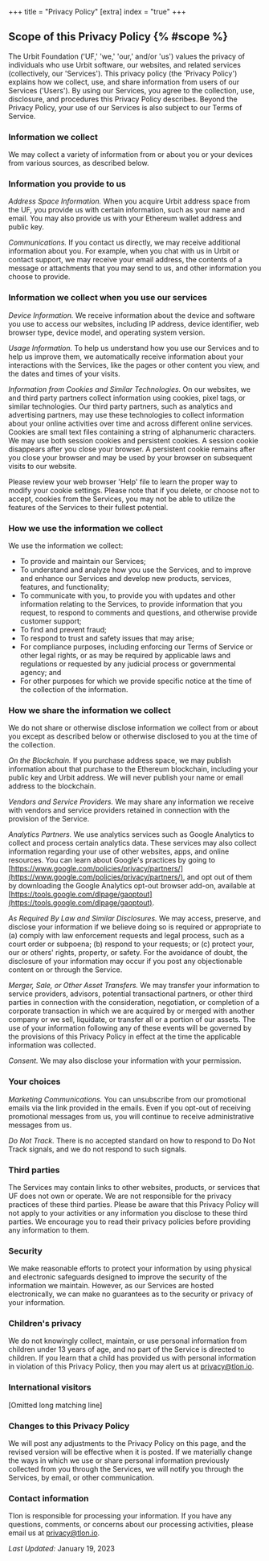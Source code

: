 +++
title = "Privacy Policy"
[extra]
index = "true"
+++

## Scope of this Privacy Policy {% #scope %}

The Urbit Foundation ('UF,' 'we,' 'our,' and/or 'us') values the privacy of individuals who use Urbit software, our websites, and related services (collectively, our 'Services'). This privacy policy (the 'Privacy Policy') explains how we collect, use, and share information from users of our Services ('Users'). By using our Services, you agree to the collection, use, disclosure, and procedures this Privacy Policy describes. Beyond the Privacy Policy, your use of our Services is also subject to our Terms of Service.

### Information we collect

We may collect a variety of information from or about you or your devices from various sources, as described below.

### Information you provide to us

_Address Space Information._ When you acquire Urbit address space from the UF, you provide us with certain information, such as your name and email. You may also provide us with your Ethereum wallet address and public key.

_Communications._ If you contact us directly, we may receive additional information about you. For example, when you chat with us in Urbit or contact support, we may receive your email address, the contents of a message or attachments that you may send to us, and other information you choose to provide.

### Information we collect when you use our services

_Device Information._ We receive information about the device and software you use to access our websites, including IP address, device identifier, web browser type, device model, and operating system version.

_Usage Information._ To help us understand how you use our Services and to help us improve them, we automatically receive information about your interactions with the Services, like the pages or other content you view, and the dates and times of your visits.

_Information from Cookies and Similar Technologies._ On our websites, we and third party partners collect information using cookies, pixel tags, or similar technologies. Our third party partners, such as analytics and advertising partners, may use these technologies to collect information about your online activities over time and across different online services. Cookies are small text files containing a string of alphanumeric characters. We may use both session cookies and persistent cookies. A session cookie disappears after you close your browser. A persistent cookie remains after you close your browser and may be used by your browser on subsequent visits to our website.

Please review your web browser 'Help' file to learn the proper way to modify your cookie settings. Please note that if you delete, or choose not to accept, cookies from the Services, you may not be able to utilize the features of the Services to their fullest potential.

### How we use the information we collect

We use the information we collect:

- To provide and maintain our Services;
- To understand and analyze how you use the Services, and to improve and enhance our Services and develop new products, services, features, and functionality;
- To communicate with you, to provide you with updates and other information relating to the Services, to provide information that you request, to respond to comments and questions, and otherwise provide customer support;
- To find and prevent fraud;
- To respond to trust and safety issues that may arise;
- For compliance purposes, including enforcing our Terms of Service or other legal rights, or as may be required by applicable laws and regulations or requested by any judicial process or governmental agency; and
- For other purposes for which we provide specific notice at the time of the collection of the information.

### How we share the information we collect

We do not share or otherwise disclose information we collect from or about you except as described below or otherwise disclosed to you at the time of the collection.

_On the Blockchain._ If you purchase address space, we may publish information about that purchase to the Ethereum blockchain, including your public key and Urbit address. We will never publish your name or email address to the blockchain.

_Vendors and Service Providers._ We may share any information we receive with vendors and service providers retained in connection with the provision of the Service.

_Analytics Partners._ We use analytics services such as Google Analytics to collect and process certain analytics data. These services may also collect information regarding your use of other websites, apps, and online resources. You can learn about Google's practices by going to [https://www.google.com/policies/privacy/partners/](https://www.google.com/policies/privacy/partners/), and opt out of them by downloading the Google Analytics opt-out browser add-on, available at [https://tools.google.com/dlpage/gaoptout](https://tools.google.com/dlpage/gaoptout).

_As Required By Law and Similar Disclosures._ We may access, preserve, and disclose your information if we believe doing so is required or appropriate to (a) comply with law enforcement requests and legal process, such as a court order or subpoena; (b) respond to your requests; or (c) protect your, our or others' rights, property, or safety. For the avoidance of doubt, the disclosure of your information may occur if you post any objectionable content on or through the Service.

_Merger, Sale, or Other Asset Transfers._ We may transfer your information to service providers, advisors, potential transactional partners, or other third parties in connection with the consideration, negotiation, or completion of a corporate transaction in which we are acquired by or merged with another company or we sell, liquidate, or transfer all or a portion of our assets. The use of your information following any of these events will be governed by the provisions of this Privacy Policy in effect at the time the applicable information was collected.

_Consent._ We may also disclose your information with your permission.

### Your choices

_Marketing Communications._ You can unsubscribe from our promotional emails via the link provided in the emails. Even if you opt-out of receiving promotional messages from us, you will continue to receive administrative messages from us.

_Do Not Track._ There is no accepted standard on how to respond to Do Not Track signals, and we do not respond to such signals.

### Third parties

The Services may contain links to other websites, products, or services that UF does not own or operate. We are not responsible for the privacy practices of these third parties. Please be aware that this Privacy Policy will not apply to your activities or any information you disclose to these third parties. We encourage you to read their privacy policies before providing any information to them.

### Security

We make reasonable efforts to protect your information by using physical and electronic safeguards designed to improve the security of the information we maintain. However, as our Services are hosted electronically, we can make no guarantees as to the security or privacy of your information.

### Children's privacy

We do not knowingly collect, maintain, or use personal information from children under 13 years of age, and no part of the Service is directed to children. If you learn that a child has provided us with personal information in violation of this Privacy Policy, then you may alert us at privacy@tlon.io.

### International visitors

[Omitted long matching line]

### Changes to this Privacy Policy

We will post any adjustments to the Privacy Policy on this page, and the revised version will be effective when it is posted. If we materially change the ways in which we use or share personal information previously collected from you through the Services, we will notify you through the Services, by email, or other communication.

### Contact information

Tlon is responsible for processing your information. If you have any questions, comments, or concerns about our processing activities, please email us at [privacy@tlon.io](mailto:privacy@tlon.io).

_Last Updated:_ January 19, 2023

